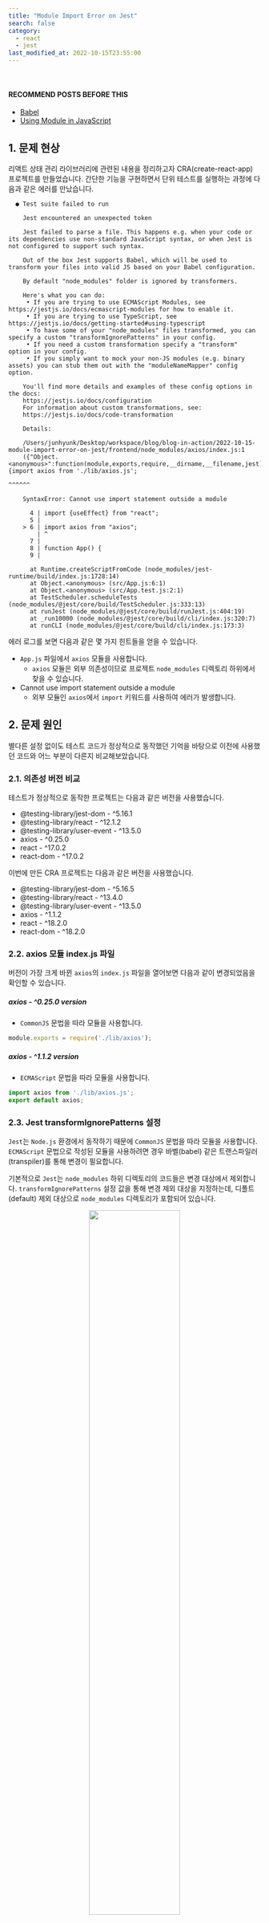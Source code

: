 ```yaml
---
title: "Module Import Error on Jest"
search: false
category:
  - react
  - jest
last_modified_at: 2022-10-15T23:55:00
---
```


<br>

#### RECOMMEND POSTS BEFORE THIS

* [Babel][babel-link]
* [Using Module in JavaScript][using-module-in-javascript-link]

## 1. 문제 현상

리액트 상태 관리 라이브러리에 관련된 내용을 정리하고자 CRA(create-react-app) 프로젝트를 만들었습니다. 
간단한 기능을 구현하면서 단위 테스트를 실행하는 과정에 다음과 같은 에러를 만났습니다. 

```
  ● Test suite failed to run

    Jest encountered an unexpected token

    Jest failed to parse a file. This happens e.g. when your code or its dependencies use non-standard JavaScript syntax, or when Jest is not configured to support such syntax.

    Out of the box Jest supports Babel, which will be used to transform your files into valid JS based on your Babel configuration.

    By default "node_modules" folder is ignored by transformers.

    Here's what you can do:
     • If you are trying to use ECMAScript Modules, see https://jestjs.io/docs/ecmascript-modules for how to enable it.
     • If you are trying to use TypeScript, see https://jestjs.io/docs/getting-started#using-typescript
     • To have some of your "node_modules" files transformed, you can specify a custom "transformIgnorePatterns" in your config.
     • If you need a custom transformation specify a "transform" option in your config.
     • If you simply want to mock your non-JS modules (e.g. binary assets) you can stub them out with the "moduleNameMapper" config option.

    You'll find more details and examples of these config options in the docs:
    https://jestjs.io/docs/configuration
    For information about custom transformations, see:
    https://jestjs.io/docs/code-transformation

    Details:

    /Users/junhyunk/Desktop/workspace/blog/blog-in-action/2022-10-15-module-import-error-on-jest/frontend/node_modules/axios/index.js:1
    ({"Object.<anonymous>":function(module,exports,require,__dirname,__filename,jest){import axios from './lib/axios.js';
                                                                                      ^^^^^^

    SyntaxError: Cannot use import statement outside a module

      4 | import {useEffect} from "react";
      5 |
    > 6 | import axios from "axios";
        | ^
      7 |
      8 | function App() {
      9 |

      at Runtime.createScriptFromCode (node_modules/jest-runtime/build/index.js:1728:14)
      at Object.<anonymous> (src/App.js:6:1)
      at Object.<anonymous> (src/App.test.js:2:1)
      at TestScheduler.scheduleTests (node_modules/@jest/core/build/TestScheduler.js:333:13)
      at runJest (node_modules/@jest/core/build/runJest.js:404:19)
      at _run10000 (node_modules/@jest/core/build/cli/index.js:320:7)
      at runCLI (node_modules/@jest/core/build/cli/index.js:173:3)
```

에러 로그를 보면 다음과 같은 몇 가지 힌트들을 얻을 수 있습니다. 

* `App.js` 파일에서 `axios` 모듈을 사용합니다.
    * `axios` 모듈은 외부 의존성이므로 프로젝트 `node_modules` 디렉토리 하위에서 찾을 수 있습니다.
* Cannot use import statement outside a module
    * 외부 모듈인 `axios`에서 `import` 키워드를 사용하여 에러가 발생합니다.

## 2. 문제 원인

별다른 설정 없이도 테스트 코드가 정상적으로 동작했던 기억을 바탕으로 이전에 사용했던 코드와 어느 부분이 다른지 비교해보았습니다. 

### 2.1. 의존성 버전 비교

테스트가 정상적으로 동작한 프로젝트는 다음과 같은 버전을 사용했습니다. 

* @testing-library/jest-dom - ^5.16.1
* @testing-library/react - ^12.1.2
* @testing-library/user-event - ^13.5.0
* axios - ^0.25.0
* react - ^17.0.2
* react-dom - ^17.0.2

이번에 만든 CRA 프로젝트는 다음과 같은 버전을 사용했습니다. 

* @testing-library/jest-dom - ^5.16.5
* @testing-library/react - ^13.4.0
* @testing-library/user-event - ^13.5.0
* axios - ^1.1.2
* react - ^18.2.0
* react-dom - ^18.2.0

### 2.2. axios 모듈 index.js 파일

버전이 가장 크게 바뀐 `axios`의 `index.js` 파일을 열어보면 다음과 같이 변경되었음을 확인할 수 있습니다. 

##### axios - ^0.25.0 version

* `CommonJS` 문법을 따라 모듈을 사용합니다.

```javascript
module.exports = require('./lib/axios');
```

##### axios - ^1.1.2 version

* `ECMAScript` 문법을 따라 모듈을 사용합니다.

```javascript
import axios from './lib/axios.js';
export default axios;
```

### 2.3. Jest transformIgnorePatterns 설정

`Jest`는 `Node.js` 환경에서 동작하기 때문에 `CommonJS` 문법을 따라 모듈을 사용합니다. 
`ECMAScript` 문법으로 작성된 모듈을 사용하려면 경우 바벨(babel) 같은 트랜스파일러(transpiler)를 통해 변경이 필요합니다. 

기본적으로 `Jest`는 `node_modules` 하위 디렉토리의 코드들은 변경 대상에서 제외합니다. 
`transformIgnorePatterns` 설정 값을 통해 변경 제외 대상을 지정하는데, 디폴트(default) 제외 대상으로 `node_modules` 디렉토리가 포함되어 있습니다. 

<p align="center">
    <img src="/images/module-import-error-on-jest-1.JPG" width="60%" class="image__border">
</p>
<center>https://jestjs.io/docs/27.x/configuration#transformignorepatterns-arraystring</center>

### 2.4. 문제 원인 정리

문제를 일으키는 몇 가지 원인들을 살펴봤는데, 다음과 같이 정리할 수 있습니다. 

* `axios` 버전이 올라가면서 `CommonJS`이 아닌 `ECMAScript` 문법을 따르는 모듈로 코드가 변경되었습니다. 
* `Jest`는 `Node.js` 환경에서 동작하기 때문에 `CommonJS` 방식으로 모듈을 사용합니다.
* `Jest`는 바벨 같은 트랜스파일러를 통해 `ECMAScript` 모듈을 `CommponJS` 문법에 맞도록 변경 후 사용해야 합니다. 
* `Jest`는 `node_modules` 폴더는 기본적으로 변경 대상에서 제외합니다.
* `axios`의 모듈 사용 방식이 변경되었고, `Jest`의 코드 변경 대상에서 제외되면서 테스트 에러가 발생하였습니다. 

## 3. 문제 해결 방법

원인을 파악했으니 문제 해결 방법을 찾아보았습니다. 
`react-scripts` 명령어가 내부적으로 많은 일을 해주는 CRA 프로젝트라 그런지 아래 방법들은 실패하였습니다. 

* package.json 파일 설정 추가
    * `"type": "module"`
* jest.config.js 설정 파일 사용
    * 바벨 변경 대상 지정
* babel.config.js(혹은 .babelrc) 설정 파일 사용
    * 바벨 프리셋(preset) 지정

### 3.1. package.json 파일

저의 경우 `packaga.json` 파일에 `transformIgnorePatterns` 설정을 추가하여 해결하였습니다. 
다음과 같은 정규식을 통해 `axios` 모듈 경로만 코드 변경 대상 디렉토리로 지정하였습니다.

* `X(?!Y)`
    * negative lookahead 정규식 패턴입니다.
    * X if not followed by Y.
    * Y 문자열이 뒤에 붙지 않는 X 문자열과 매칭됩니다. 

실제로 설정에 추가한 정규식을 풀어 설명하면 다음과 같습니다.

* `node_modules\/(?!axios)`
    * `axios` 문자열이 붙은 `node_modules/axios` 경로는 해당 정규식을 만족하지 못 합니다.
    * 해당 정규식 조건을 만족하지 못 하므로 코드 변경 제외 대상이 아닙니다.
    * 즉, `axios` 하위 경로는 코드 변경 대상이므로 `ECMAScript` 모듈이 `CommonJS` 문법에 맞게 변경됩니다. 
    * 그 결과 `Jest` 테스트에서 에러가 발생하지 않습니다.

```json
{
  "name": "frontend",
  "version": "0.1.0",
  "private": true,
  "dependencies": {
    "@testing-library/jest-dom": "^5.16.5",
    "@testing-library/react": "^13.4.0",
    "@testing-library/user-event": "^13.5.0",
    "axios": "^1.1.2",
    "react": "^18.2.0",
    "react-dom": "^18.2.0",
    "react-scripts": "5.0.1",
    "web-vitals": "^2.1.4"
  },
  ...
  "jest": {
    "transformIgnorePatterns": [
      "node_modules\/(?!axios)"
    ]
  }
}
```

## CLOSING

`StackOverflow`를 탐색하는 과정에서 저와 같은 문제를 겪고 있는 사람의 질문을 발견하였습니다. 
`Vue.js` 프레임워크를 사용한 프로젝트였지만, 테스트 결과 같은 방법으로 문제를 해결할 수 있었기에 기쁜 마음으로 관련 정보를 공유했습니다. 
`Vue.js` 프레임워크에서 비슷한 문제를 겪는 분들은 아래 답변을 참조하시길 바랍니다. 

<p align="center">
    <img src="/images/module-import-error-on-jest-2.JPG" width="80%" class="image__border">
</p>
<center>https://stackoverflow.com/questions/73958968/cannot-use-import-statement-outside-a-module-with-axios/74079349</center>

#### TEST CODE REPOSITORY

* <https://github.com/Junhyunny/blog-in-action/tree/master/2022-10-15-module-import-error-on-jest>

#### REFERENCE

* <https://jestjs.io/docs/27.x/configuration#transformignorepatterns-arraystring>
* <https://github.com/facebook/create-react-app/issues/9938>
* <https://stackoverflow.com/questions/59878153/how-to-use-jest-config-js-with-create-react-app>
* <https://regexper.com/#node_modules%5C%2F%28%3F!axios%29>

[babel-link]: https://junhyunny.github.io/information/babel/
[using-module-in-javascript-link]: https://junhyunny.github.io/javascript/using-module-in-javascript/